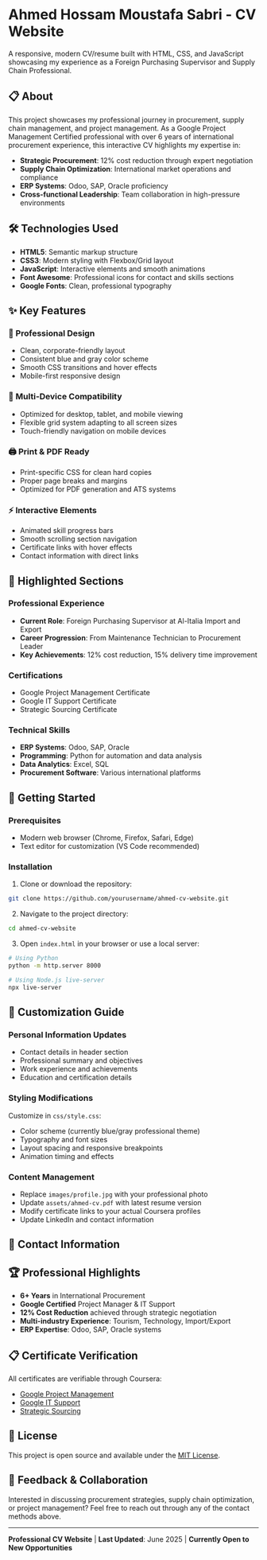 # Ahmed Hossam Moustafa Sabri - CV Website

A responsive, modern CV/resume built with HTML, CSS, and JavaScript showcasing my experience as a Foreign Purchasing Supervisor and Supply Chain Professional.



## 📋 About

This project showcases my professional journey in procurement, supply chain management, and project management. As a Google Project Management Certified professional with over 6 years of international procurement experience, this interactive CV highlights my expertise in:

- **Strategic Procurement**: 12% cost reduction through expert negotiation
- **Supply Chain Optimization**: International market operations and compliance
- **ERP Systems**: Odoo, SAP, Oracle proficiency
- **Cross-functional Leadership**: Team collaboration in high-pressure environments

## 🛠️ Technologies Used

- **HTML5**: Semantic markup structure
- **CSS3**: Modern styling with Flexbox/Grid layout
- **JavaScript**: Interactive elements and smooth animations
- **Font Awesome**: Professional icons for contact and skills sections
- **Google Fonts**: Clean, professional typography



## ✨ Key Features

### 🎨 Professional Design
- Clean, corporate-friendly layout
- Consistent blue and gray color scheme
- Smooth CSS transitions and hover effects
- Mobile-first responsive design

### 📱 Multi-Device Compatibility
- Optimized for desktop, tablet, and mobile viewing
- Flexible grid system adapting to all screen sizes
- Touch-friendly navigation on mobile devices

### 🖨️ Print & PDF Ready
- Print-specific CSS for clean hard copies
- Proper page breaks and margins
- Optimized for PDF generation and ATS systems

### ⚡ Interactive Elements
- Animated skill progress bars
- Smooth scrolling section navigation
- Certificate links with hover effects
- Contact information with direct links

## 🎯 Highlighted Sections

### Professional Experience
- **Current Role**: Foreign Purchasing Supervisor at Al-Italia Import and Export
- **Career Progression**: From Maintenance Technician to Procurement Leader
- **Key Achievements**: 12% cost reduction, 15% delivery time improvement

### Certifications
- Google Project Management Certificate
- Google IT Support Certificate
- Strategic Sourcing Certificate

### Technical Skills
- **ERP Systems**: Odoo, SAP, Oracle
- **Programming**: Python for automation and data analysis
- **Data Analytics**: Excel, SQL
- **Procurement Software**: Various international platforms

## 🚀 Getting Started

### Prerequisites
- Modern web browser (Chrome, Firefox, Safari, Edge)
- Text editor for customization (VS Code recommended)

### Installation
1. Clone or download the repository:
```bash
git clone https://github.com/yourusername/ahmed-cv-website.git
```

2. Navigate to the project directory:
```bash
cd ahmed-cv-website
```

3. Open `index.html` in your browser or use a local server:
```bash
# Using Python
python -m http.server 8000

# Using Node.js live-server
npx live-server
```

## 🔧 Customization Guide

### Personal Information Updates
- Contact details in header section
- Professional summary and objectives
- Work experience and achievements
- Education and certification details

### Styling Modifications
Customize in `css/style.css`:
- Color scheme (currently blue/gray professional theme)
- Typography and font sizes
- Layout spacing and responsive breakpoints
- Animation timing and effects

### Content Management
- Replace `images/profile.jpg` with your professional photo
- Update `assets/ahmed-cv.pdf` with latest resume version
- Modify certificate links to your actual Coursera profiles
- Update LinkedIn and contact information

## 📧 Contact Information


## 🏆 Professional Highlights

- **6+ Years** in International Procurement
- **Google Certified** Project Manager & IT Support
- **12% Cost Reduction** achieved through strategic negotiation
- **Multi-industry Experience**: Tourism, Technology, Import/Export
- **ERP Expertise**: Odoo, SAP, Oracle systems

## 📋 Certificate Verification

All certificates are verifiable through Coursera:
- [Google Project Management](https://coursera.org/verify/professional-cert/5YKFF7MNG39K)
- [Google IT Support](https://coursera.org/verify/professional-cert/CDGKUE2VWUAU)
- [Strategic Sourcing](https://coursera.org/verify/593PNJ6UFCB6)

## 📄 License

This project is open source and available under the [MIT License](LICENSE).

## 🤝 Feedback & Collaboration

Interested in discussing procurement strategies, supply chain optimization, or project management? Feel free to reach out through any of the contact methods above.

---

**Professional CV Website** | **Last Updated**: June 2025 | **Currently Open to New Opportunities**
